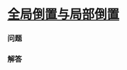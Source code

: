 # [全局倒置与局部倒置](https://leetcode-cn.com/problems/global-and-local-inversions)

### 问题

### 解答

```

```

